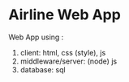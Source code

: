 # Airline Web App 
Web App using :
 1) client: html, css (style), js 
 2) middleware/server: (node) js
 3) database: sql 
